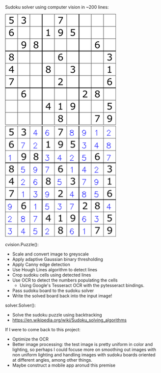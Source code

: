 Sudoku solver using computer vision in ~200 lines:

![Input](input_puzzle.png)
![Output](solved_puzzle.png)

cvision.Puzzle():  
- Scale and convert image to greyscale
- Apply adaptive Gaussian binary thresholding
- Apply Canny edge detection
- Use Hough Lines algorithm to detect lines
- Crop sudoku cells using detected lines
- Use OCR to detect the numbers populating the cells
    - Using Google's Tesseract OCR with the pytesseract bindings.
- Pass sudoku board to the sudoku solver
- Write the solved board back into the input image!

solver.Solver():  
- Solve the sudoku puzzle using backtracking
- https://en.wikipedia.org/wiki/Sudoku_solving_algorithms

If I were to come back to this project:  
- Optimize the OCR
- Better image processing: the test image is pretty uniform in color and lighting,
  so perhaps I could focuse more on smoothing out images with non uniform lighting and
  handling images with sudoku boards oriented at different angles, among other things.
- Maybe construct a mobile app aronud this premise
